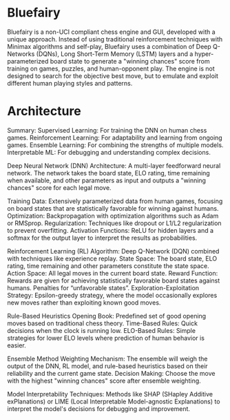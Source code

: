 # Bluefairy

Bluefairy is a non-UCI compliant chess engine and GUI, developed with a unique approach. Instead of using traditional reinforcement techniques with Minimax algorithms and self-play, Bluefairy uses a combination of Deep Q-Networks (DQNs), Long Short-Term Memory (LSTM) layers and a hyper-parameterized board state to generate a "winning chances" score from training on games, puzzles, and human-opponent play. The engine is not designed to search for the objective best move, but to emulate and exploit different human playing styles and patterns.

# Architecture

Summary:
 Supervised Learning: For training the DNN on human chess games.
 Reinforcement Learning: For adaptability and learning from ongoing games.
 Ensemble Learning: For combining the strengths of multiple models.
 Interpretable ML: For debugging and understanding complex decisions.

Deep Neural Network (DNN)
 		Architecture: A multi-layer feedforward neural network. The network takes the board state, ELO rating, time remaining when available, and other parameters as input and outputs a "winning chances" score for each legal move.

   Training Data: Extensively parameterized data from human games, focusing on board states that are statistically favorable for winning against humans.
 		Optimization: Backpropagation with optimization algorithms such as Adam or RMSprop.
 		Regularization: Techniques like dropout or L1/L2 regularization to prevent overfitting.
 		Activation Functions: ReLU for hidden layers and a softmax for the output layer to interpret the results as probabilities.

Reinforcement Learning (RL)
 		Algorithm: Deep Q-Network (DQN) combined with techniques like experience replay.
 		State Space: The board state, ELO rating, time remaining and other parameters constitute the state space.
 		Action Space: All legal moves in the current board state.
 		Reward Function: Rewards are given for achieving statistically favorable board states against humans. Penalties for “unfavorable states”.
 		Exploration-Exploitation Strategy: Epsilon-greedy strategy, where the model occasionally explores new moves rather than exploiting known good moves.

Rule-Based Heuristics
 		Opening Book: Predefined set of good opening moves based on traditional chess theory.
 		Time-Based Rules: Quick decisions when the clock is running low.
 		ELO-Based Rules: Simple strategies for lower ELO levels where prediction of human behavior is easier.

Ensemble Method
 		Weighting Mechanism: The ensemble will weigh the output of the DNN, RL model, and rule-based heuristics based on their reliability and the current game state.
 		Decision Making: Choose the move with the highest "winning chances" score after ensemble weighting.

Model Interpretability
 		Techniques: Methods like SHAP (SHapley Additive exPlanations) or LIME (Local Interpretable Model-agnostic Explanations) to interpret the model's decisions for debugging and improvement.

<!-- - /models
- /src
    - /engine
        - chess.rs
        - board_evaluator.rs
    - /utils
        - some_utility.rs
    - main.rs -->
